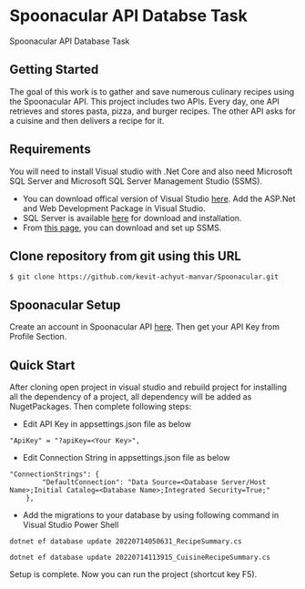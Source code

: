 # Spoonacular API Databse Task
Spoonacular API Database Task

## Getting Started

The goal of this work is to gather and save numerous culinary recipes using the Spoonacular API. This project includes two APIs. Every day, one API retrieves and stores pasta, pizza, and burger recipes. The other API asks for a cuisine and then delivers a recipe for it.

## Requirements
You will need to install Visual studio with .Net Core and also need Microsoft SQL Server and Microsoft SQL Server Management Studio (SSMS).

- You can download offical version of Visual Studio [here](https://visualstudio.microsoft.com/downloads/). Add the ASP.Net and Web Development Package in Visual Studio.
- SQL Server is available [here](https://www.microsoft.com/en-in/sql-server/sql-server-downloads) for download and installation.
- From [this page](https://docs.microsoft.com/en-us/sql/ssms/download-sql-server-management-studio-ssms?view=sql-server-ver16), you can download and set up SSMS.

## Clone repository from git using this URL

```
$ git clone https://github.com/kevit-achyut-manvar/Spoonacular.git
```

## Spoonacular Setup

Create an account in Spoonacular API [here](https://spoonacular.com/food-api/console#Dashboard).
Then get your API Key from Profile Section.

## Quick Start

After cloning open project in visual studio and rebuild project for installing all the dependency of a project, all dependency will be added as NugetPackages.
Then complete following steps:
- Edit API Key in appsettings.json file as below
```
"ApiKey" = "?apiKey=<Your Key>",
```
- Edit Connection String in appsettings.json file as below
```
"ConnectionStrings": {
        "DefaultConnection": "Data Source=<Database Server/Host Name>;Initial Catalog=<Database Name>;Integrated Security=True;"
    },
```
- Add the migrations to your database by using following command in Visual Studio Power Shell
```
dotnet ef database update 20220714050631_RecipeSummary.cs
```
```
dotnet ef database update 20220714113915_CuisineRecipeSummary.cs
```

Setup is complete. Now you can run the project (shortcut key F5).
